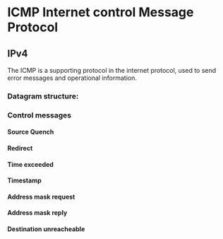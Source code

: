 # ICMP Internet control Message Protocol


## IPv4

The ICMP is a supporting protocol in the internet protocol, used to send error messages
and operational information.


### Datagram structure:





### Control messages

#### Source Quench

#### Redirect
#### Time exceeded
#### Timestamp
#### Address mask request
#### Address mask reply
#### Destination unreacheable
